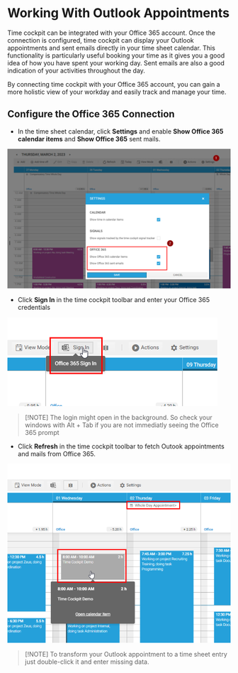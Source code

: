 # Working With Outlook Appointments

Time cockpit can be integrated with your Office 365 account. Once the connection is configured, time cockpit can display your Outlook appointments and sent emails directly in your time sheet calendar. This functionality is particularly useful booking your time as it gives you a good idea of how you have spent your working day. Sent emails are also a good indication of your activities throughout the day. 

By connecting time cockpit with your Office 365 account, you can gain a more holistic view of your workday and easily track and manage your time.

## Configure the Office 365 Connection

* In the time sheet calendar, click **Settings** and enable **Show Office 365 calendar items** and **Show Office 365** sent mails. 

![Enable Office 365](images/wc-enable-office365.png "Enable Office 365")

* Click **Sign In** in the time cockpit toolbar and enter your Office 365 credentials

![Log In Office 365](images/wc-office365-login.png "Log In Office 365")

> [!NOTE] The login might open in the background. So check your windows with Alt + Tab if you are not immediatly seeing the Office 365 prompt

* Click **Refresh** in the time cockpit toolbar to fetch Outook appointments and mails from Office 365.

![Office 365 Data](images/wc-office365-enabled.png "Office 365 Data")

> [!NOTE] To transform your Outlook appointment to a time sheet entry just double-click it and enter missing data.

<!-- > [!NOTE]
If you are not using Microsoft Office Outlook to manage your appointments, time cockpit cannot display your appointments at the moment.

In the right area of a day in the time sheet calendar time sheet entries and Microsoft Office Outlook appointments are displayed. Microsoft Office Outlook appointments cannot be changed. You can double-click an appointment to create a new time sheet entry with the corresponding time span, description and location. The new time sheet entry will be opened and you can complete the data for the time sheet entry.

![Convert outlook appointment](images/convert-outlook-appointment.png "Convert outlook appointment") -->
